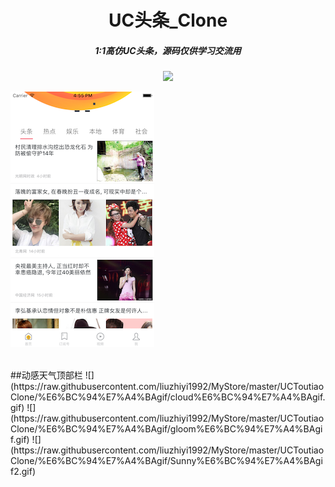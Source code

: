 <h1 align="center">
UC头条_Clone
<h5 align="center", style="color, #666">
1:1高仿UC头条，源码仅供学习交流用   
<br>    
</h5>
</h1>
<p align="center">
<img src="https://img.shields.io/badge/license-MIT-brightgreen.svg" />
</p>

![](https://raw.githubusercontent.com/liuzhiyi1992/MyStore/master/UCToutiaoClone/%E6%BC%94%E7%A4%BA%E5%9B%BE%E7%89%87/%E9%A6%96%E9%A1%B5%E6%BC%94%E7%A4%BA.png)  

<br>
##动感天气顶部栏  
![](https://raw.githubusercontent.com/liuzhiyi1992/MyStore/master/UCToutiaoClone/%E6%BC%94%E7%A4%BAgif/cloud%E6%BC%94%E7%A4%BAgif.gif)
![](https://raw.githubusercontent.com/liuzhiyi1992/MyStore/master/UCToutiaoClone/%E6%BC%94%E7%A4%BAgif/gloom%E6%BC%94%E7%A4%BAgif.gif)
![](https://raw.githubusercontent.com/liuzhiyi1992/MyStore/master/UCToutiaoClone/%E6%BC%94%E7%A4%BAgif/Sunny%E6%BC%94%E7%A4%BAgif2.gif)  


